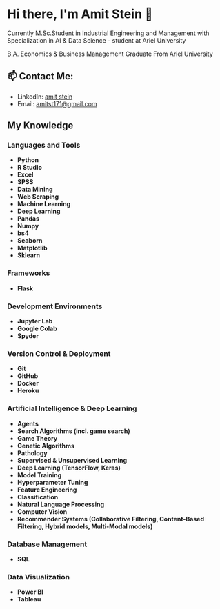
# Hi there, I'm Amit Stein 👋
Currently M.Sc.Student in Industrial Engineering and Management with Specialization in AI & Data Science - student at Ariel University

B.A. Economics & Business Management Graduate From Ariel University

## 📫 Contact Me:
- LinkedIn: [amit stein](https://www.linkedin.com/in/amit-stein-41b349200/)
- Email: [amitst171@gmail.com](amitst171@gmail.com)

## My Knowledge

### Languages and Tools
- **Python**
- **R Studio**
- **Excel**
- **SPSS**
- **Data Mining**
- **Web Scraping**
- **Machine Learning**
- **Deep Learning**
- **Pandas**
- **Numpy**
- **bs4**
- **Seaborn**
- **Matplotlib**
- **Sklearn**

### Frameworks
- **Flask**

### Development Environments
- **Jupyter Lab**
- **Google Colab**
- **Spyder**

### Version Control & Deployment
- **Git**
- **GitHub**
- **Docker**
- **Heroku**

### Artificial Intelligence & Deep Learning
- **Agents**
- **Search Algorithms (incl. game search)**
- **Game Theory**
- **Genetic Algorithms**
- **Pathology**
- **Supervised & Unsupervised Learning**
- **Deep Learning (TensorFlow, Keras)**
- **Model Training**
- **Hyperparameter Tuning**
- **Feature Engineering**
- **Classification**
- **Natural Language Processing**
- **Computer Vision**
- **Recommender Systems (Collaborative Filtering, Content-Based Filtering, Hybrid models, Multi-Modal models)**

### Database Management
- **SQL**

### Data Visualization
- **Power BI**
- **Tableau**





